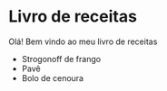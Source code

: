 # Livro de receitas

Olá! Bem vindo ao meu livro de receitas

- Strogonoff de frango
- Pavê
- Bolo de cenoura
